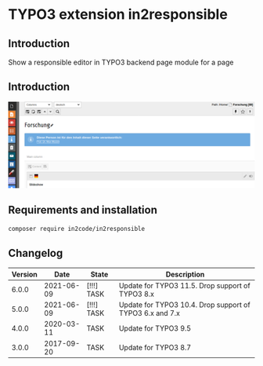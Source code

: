# TYPO3 extension in2responsible

## Introduction

Show a responsible editor in TYPO3 backend page module for a page

## Introduction

![Editor](Documentation/Images/screenshot_backend.png)

## Requirements and installation

```
composer require in2code/in2responsible
```

## Changelog

| Version | Date       | State      | Description                                              |
|---------| ---------- | ---------- |----------------------------------------------------------|
| 6.0.0   | 2021-06-09 | [!!!] TASK | Update for TYPO3 11.5. Drop support of TYPO3 8.x         |
| 5.0.0   | 2021-06-09 | [!!!] TASK | Update for TYPO3 10.4. Drop support of TYPO3 6.x and 7.x |
| 4.0.0   | 2020-03-11 | TASK       | Update for TYPO3 9.5                                     |
| 3.0.0   | 2017-09-20 | TASK       | Update for TYPO3 8.7                                     |
